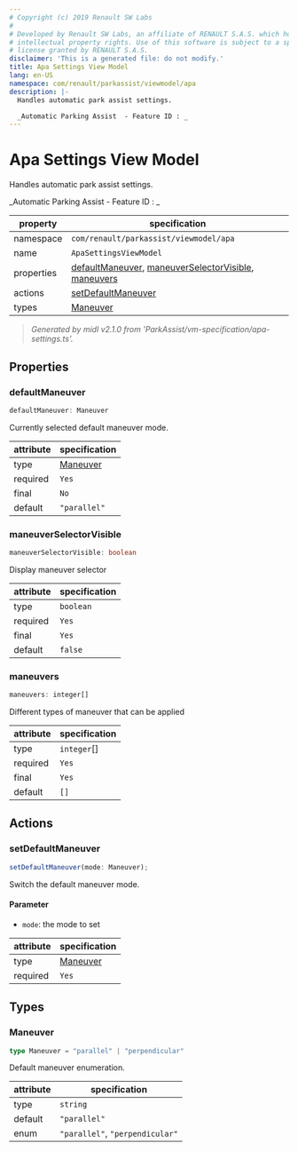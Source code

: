 ```yaml
---
# Copyright (c) 2019 Renault SW Labs
#
# Developed by Renault SW Labs, an affiliate of RENAULT S.A.S. which holds all
# intellectual property rights. Use of this software is subject to a specific
# license granted by RENAULT S.A.S.
disclaimer: 'This is a generated file: do not modify.'
title: Apa Settings View Model
lang: en-US
namespace: com/renault/parkassist/viewmodel/apa
description: |-
  Handles automatic park assist settings.

  _Automatic Parking Assist  - Feature ID : _
---
```


# Apa Settings View Model

Handles automatic park assist settings.

_Automatic Parking Assist  - Feature ID : _

|property  |specification                                                                                                                   |
|----------|--------------------------------------------------------------------------------------------------------------------------------|
|namespace |`com/renault/parkassist/viewmodel/apa`                                                                                          |
|name      |`ApaSettingsViewModel`                                                                                                          |
|properties|[defaultManeuver](#prop_defaultManeuver), [maneuverSelectorVisible](#prop_maneuverSelectorVisible), [maneuvers](#prop_maneuvers)|
|actions   |[setDefaultManeuver](#action_setDefaultManeuver)                                                                                |
|types     |[Maneuver](#type_Maneuver)                                                                                                      |

> *Generated by midl v2.1.0 from 'ParkAssist/vm-specification/apa-settings.ts'.*

<a id="title_Properties"></a>

## Properties

<a id="prop_defaultManeuver"></a>

### defaultManeuver

```ts
defaultManeuver: Maneuver
```

Currently selected default maneuver mode.

|attribute|specification             |
|---------|--------------------------|
|type     |[Maneuver](#type_Maneuver)|
|required |`Yes`                     |
|final    |`No`                      |
|default  |`"parallel"`              |

<a id="prop_maneuverSelectorVisible"></a>

### maneuverSelectorVisible

```ts
maneuverSelectorVisible: boolean
```

Display maneuver selector

|attribute|specification|
|---------|-------------|
|type     |`boolean`    |
|required |`Yes`        |
|final    |`Yes`        |
|default  |`false`      |

<a id="prop_maneuvers"></a>

### maneuvers

```ts
maneuvers: integer[]
```

Different types of maneuver that can be applied

|attribute|specification|
|---------|-------------|
|type     |`integer`[]  |
|required |`Yes`        |
|final    |`Yes`        |
|default  |`[]`         |

<a id="title_Actions"></a>

## Actions

<a id="action_setDefaultManeuver"></a>

### setDefaultManeuver

```ts
setDefaultManeuver(mode: Maneuver);
```

Switch the default maneuver mode.

#### Parameter

- `mode`: the mode to set

|attribute|specification             |
|---------|--------------------------|
|type     |[Maneuver](#type_Maneuver)|
|required |`Yes`                     |

<a id="title_Types"></a>

## Types

<a id="type_Maneuver"></a>

### Maneuver

```ts
type Maneuver = "parallel" | "perpendicular"
```

Default maneuver enumeration.

|attribute|specification                  |
|---------|-------------------------------|
|type     |`string`                       |
|default  |`"parallel"`                   |
|enum     |`"parallel"`, `"perpendicular"`|

